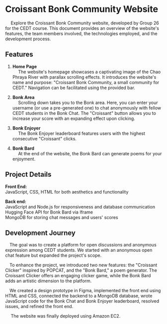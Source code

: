 # Croissant Bonk Community Website
&ensp;&ensp; Explore the Croissant Bonk Community website, developed by Group 26 for the CEDT course. This document provides an overview of the website's features, the team members involved, the technologies employed, and the development process.

## Features
1. **Home Page <br>**
&ensp;&ensp; The website's homepage showcases a captivating image of the Chao Phraya River with parallax scrolling effects. It introduces the website's name and purpose: "Croissant Bonk Community, a small community for CEDT." Navigation can be facilitated using the provided bar.

2. **Bonk Area <br>**
&ensp;&ensp; Scrolling down takes you to the Bonk area. Here, you can enter your username (or use a pre-generated one) to chat anonymously with fellow CEDT students in the Bonk Chat. The "Croissant" button allows you to increase your score with an expanding effect upon clicking.

3. **Bonk Enjoyer<br>**
&ensp;&ensp; The Bonk Enjoyer leaderboard features users with the highest consecutive "Croissant" clicks.

4. **Bonk Bard<br>**
&ensp;&ensp; At the end of the website, the Bonk Bard can generate poems for your enjoyment.

## Project Details
**Front End:** <br>
JavaScript, CSS, HTML for both aesthetics and functionality

**Back end:** <br>
JavaScript and Node.js for responsiveness and database communication <br>
Hugging Face API for Bonk Bard via Iframe <br>
MongoDB for storing chat messages and users' scores

## Development Journey
&ensp;&ensp;The goal was to create a platform for open discussions and anonymous expression among CEDT students. We started with an anonymous open chat feature but expanded the project's scope.

&ensp;&ensp;To enhance the project, we introduced two new features: the "Croissant Clicker" inspired by POPCAT, and the "Bonk Bard," a poem generator. The Croissant Clicker offers an engaging clicker game, while the Bonk Bard adds an artistic dimension to the platform.

&ensp;&ensp;We created a design prototype in Figma, implemented the front end using HTML and CSS, connected the backend to a MongoDB database, wrote JavaScript code for the Bonk Chat and Bonk Enjoyer leaderboard, resolved issues, and refined the front end.

&ensp;&ensp; The website was finally deployed using Amazon EC2.

